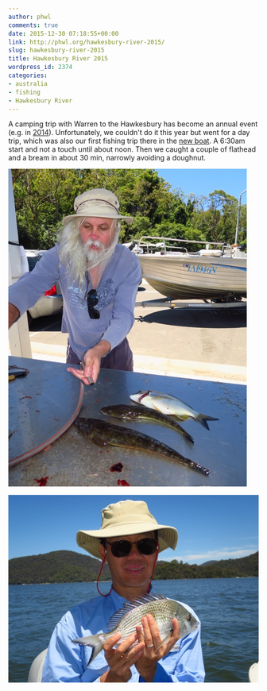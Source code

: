 ```yaml
---
author: phwl
comments: true
date: 2015-12-30 07:18:55+00:00
link: http://phwl.org/hawkesbury-river-2015/
slug: hawkesbury-river-2015
title: Hawkesbury River 2015
wordpress_id: 2374
categories:
- australia
- fishing
- Hawkesbury River
---
```


A camping trip with Warren to the Hawkesbury has become an annual event (e.g. in [2014](http://phwl.org/hawkesbury-river-2014/)). Unfortunately, we couldn't do it this year but went for a day trip, which was also our first fishing trip there in the [new boat](http://phwl.org/stacer-outlaw-429/). A 6:30am start and not a touch until about noon. Then we caught a couple of flathead and a bream in about 30 min, narrowly avoiding a doughnut.

![IMG_2416](/assets/images/2015/12/IMG_2416.jpg)



<!-- more -->

[![IMG_2412](/assets/images/2015/12/IMG_2412.jpg)](/assets/images/2015/12/IMG_2412.jpg)



<!-- more -->
